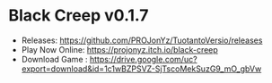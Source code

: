 # Black Creep v0.1.7
- Releases:
https://github.com/PROJonYz/TuotantoVersio/releases
- Play Now Online:
https://projonyz.itch.io/black-creep
- Download Game : https://drive.google.com/uc?export=download&id=1c1wBZPSVZ-SjTscoMekSuzG9_mO_gbVw
